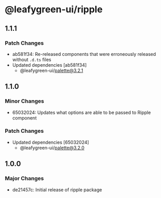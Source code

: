 # @leafygreen-ui/ripple

## 1.1.1

### Patch Changes

- ab581f34: Re-released components that were erroneously released without `.d.ts` files
- Updated dependencies [ab581f34]
  - @leafygreen-ui/palette@3.2.1

## 1.1.0

### Minor Changes

- 65032024: Updates what options are able to be passed to Ripple component

### Patch Changes

- Updated dependencies [65032024]
  - @leafygreen-ui/palette@3.2.0

## 1.0.0

### Major Changes

- de21457c: Initial release of ripple package
